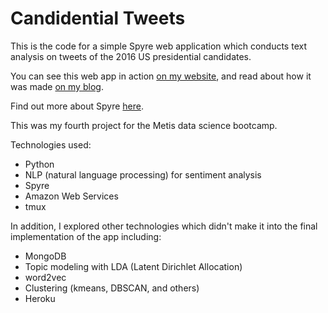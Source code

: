 # Candidential Tweets

This is the code for a simple Spyre web application which conducts text analysis on tweets of the 2016 US presidential candidates.

You can see this web app in action [on my website](http://www.emilyschuch.com/works/candidential-tweets/), and read about how it was made [on my blog](http://emschuch.github.io/Web-App-and-NLP/).

Find out more about Spyre [here](https://github.com/adamhajari/spyre).

This was my fourth project for the Metis data science bootcamp.

Technologies used:
* Python
* NLP (natural language processing) for sentiment analysis
* Spyre
* Amazon Web Services
* tmux

In addition, I explored other technologies which didn't make it into the final implementation of the app including:
* MongoDB
* Topic modeling with LDA (Latent Dirichlet Allocation)
* word2vec
* Clustering (kmeans, DBSCAN, and others)
* Heroku
